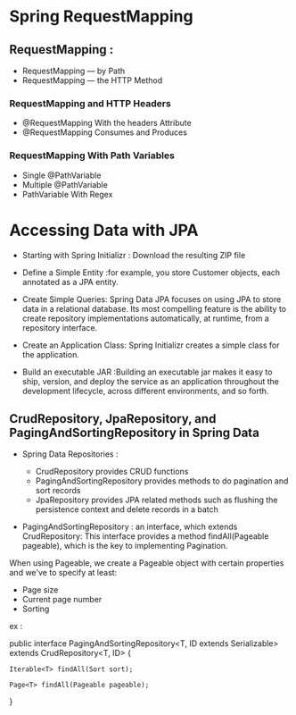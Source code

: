 # Spring RequestMapping

## RequestMapping :

+ RequestMapping — by Path
+ RequestMapping — the HTTP Method 

### RequestMapping and HTTP Headers

+ @RequestMapping With the headers Attribute
+ @RequestMapping Consumes and Produces


### RequestMapping With Path Variables

+ Single @PathVariable
+ Multiple @PathVariable
+ PathVariable With Regex


# Accessing Data with JPA

+ Starting with Spring Initializr  : Download the resulting ZIP file

+ Define a Simple Entity :for example, you store Customer objects, each annotated as a JPA entity.

+ Create Simple Queries: 
Spring Data JPA focuses on using JPA to store data in a relational database. Its most compelling feature is the ability to create repository implementations automatically, at runtime, from a repository interface.

+ Create an Application Class:
Spring Initializr creates a simple class for the application.

+ Build an executable JAR :Building an executable jar makes it easy to ship, version, and deploy the service as an application throughout the development lifecycle, across different environments, and so forth.

## CrudRepository, JpaRepository, and PagingAndSortingRepository in Spring Data


+  Spring Data Repositories :

   + CrudRepository provides CRUD functions
   + PagingAndSortingRepository provides methods to do pagination and sort records
   + JpaRepository provides JPA related methods such as flushing the persistence context and delete records in a batch

+ PagingAndSortingRepository :
an interface, which extends CrudRepository:
This interface provides a method findAll(Pageable pageable), which is the key to implementing Pagination.

When using Pageable, we create a Pageable object with certain properties and we've to specify at least:

 + Page size
 + Current page number
 + Sorting 

 ex :
 
  public interface PagingAndSortingRepository<T, ID extends Serializable> 
  extends CrudRepository<T, ID> {

    Iterable<T> findAll(Sort sort);

    Page<T> findAll(Pageable pageable);
}